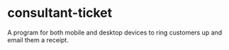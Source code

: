 consultant-ticket
=================

A program for both mobile and desktop devices to ring customers up and email them a receipt. 
